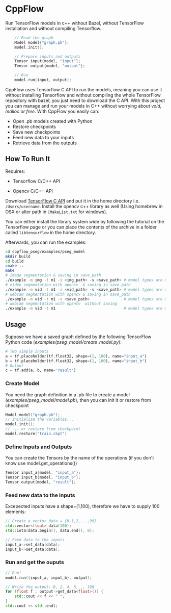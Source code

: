 # CppFlow

Run TensorFlow models in c++ without Bazel, without TensorFlow installation and without compiling Tensorflow.

```c++
    // Read the graph
    Model model{"graph.pb"};
    model.init();

    // Prepare inputs and outputs
    Tensor input{model, "input"};
    Tensor output{model, "output"};

    // Run
    model.run(input, output);
```

CppFlow uses Tensorflow C API to run the models, meaning you can use it without installing Tensorflow and without compiling the whole TensorFlow repository with bazel, you just need to download the C API. With this project you can manage and run your models in C++ without worrying about _void, malloc or free_. With CppFlow you easily can:

-   Open .pb models created with Python
-   Restore checkpoints
-   Save new checkpoints
-   Feed new data to your inputs
-   Retrieve data from the outputs

## How To Run It

Requires:

-   Tensorflow C/C++ API

-   Opencv C/C++ API

Download [TensorFlow C API](https://www.tensorflow.org/install/lang_c) and put it in the home directory i.e. `/Users/username`. Install the opencv c++ library as well (Using homebrew in OSX or alter path in `CMakeList.txt` for windows).

You can either install the library system wide by following the tutorial on the Tensorflow page or you can place the contents of the archive
in a folder called `libtensorflow` in the home directory.

Afterwards, you can run the examples:

```sh
cd cppflow_pseg/examples/pseg_model
mkdir build
cd build
cmake ..
make
# image segmentation & saving in save_path
./example -m img -t m1 -i <img_path> -s <save_path> # model types are m(1/2/3/4/5/6)
# video segmentation with opencv  & saving in save_path
./example -m vid -t m1 -i <vid_path> -s <save_path> # model types are m(1/2/3/4/5/6)     
# webcam segmentation with opencv & saving in save_path
./example -m vid -t m1 -s <save_path>               # model types are m(1/2/3/4/5/6)
# webcam segmentation with opencv  without saving
./example -m vid -t m1                              # model types are m(1/2/3/4/5/6)
```

## Usage

Suppose we have a saved graph defined by the following TensorFlow Python code (_examples/pseg_model/create_model.py_):

```Python
# Two simple inputs
a = tf.placeholder(tf.float32, shape=(1, 100), name="input_a")
b = tf.placeholder(tf.float32, shape=(1, 100), name="input_b")
# Output
c = tf.add(a, b, name='result')
```

### Create Model

You need the graph definition in a .pb file to create a model (_examples/pseg_model/model.pb_), then you can init it or restore from checkpoint

```c++
Model model("graph.pb");
// Initialize the variables...
model.init();
// ... or restore from checkpoint
model.restore("train.ckpt")
```

### Define Inputs and Outputs

You can create the Tensors by the name of the operations (if you don't know use model.get_operations())

```c++
Tensor input_a{model, "input_a"};
Tensor input_b{model, "input_b"};
Tensor output{model, "result"};
```

### Feed new data to the inputs

Excepected inputs have a shape=(1,100), therefore we have to supply 100 elements:

```c++
// Create a vector data = {0,1,2,...,99}
std::vector<float> data(100);
std::iota(data.begin(), data.end(), 0);

// Feed data to the inputs
input_a->set_data(data);
input_b->set_data(data);
```

### Run and get the ouputs

```c++
// Run!
model.run({input_a, input_b}, output);

// Write the output: 0, 2, 4, 6,.., 198
for (float f : output->get_data<float>()) {
    std::cout << f << " ";
}
std::cout << std::endl;
```
